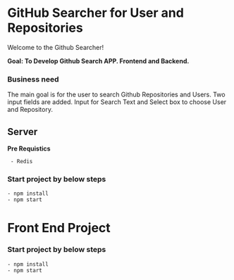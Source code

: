 # GitHub Searcher for User and Repositories

Welcome to the Github Searcher!

**Goal: To Develop Github Search APP. Frontend and Backend.**

### Business need

The main goal is for the user to search Github Repositories and Users. Two input fields are added. Input for Search Text and Select box to choose User and Repository.


## Server 



**Pre Requistics**
```
 - Redis
```

### Start project by below steps

```
- npm install
- npm start
```

# Front End Project

### Start project by below steps

```
- npm install
- npm start
```

